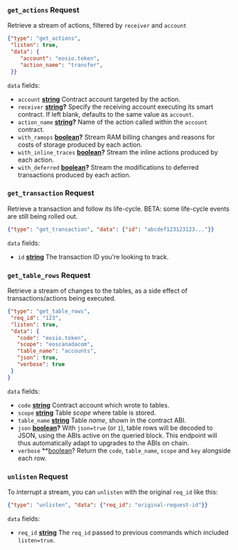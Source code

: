### `get_actions` Request

Retrieve a stream of actions, filtered by `receiver` and `account`

```json
{"type": "get_actions",
 "listen": true,
 "data": {
    "account": "eosio.token",
    "action_name": "transfer",
 }}
```

`data` fields:

  * `account` **[string](https://developer.mozilla.org/docs/Web/JavaScript/Reference/Global_Objects/String)** Contract account targeted by the action.
  * `receiver` **[string](https://developer.mozilla.org/docs/Web/JavaScript/Reference/Global_Objects/String)?** Specify the receiving account executing its smart contract. If left blank, defaults to the same value as `account`.
  * `action_name` **[string](https://developer.mozilla.org/docs/Web/JavaScript/Reference/Global_Objects/String)?** Name of the action called within the `account` contract.
  * `with_ramops` **[boolean](https://developer.mozilla.org/docs/Web/JavaScript/Reference/Global_Objects/Boolean)?** Stream RAM billing changes and reasons for costs of storage produced by each action.
  * `with_inline_traces` **[boolean](https://developer.mozilla.org/docs/Web/JavaScript/Reference/Global_Objects/Boolean)?** Stream the inline actions produced by each action.
  * `with_deferred` **[boolean](https://developer.mozilla.org/docs/Web/JavaScript/Reference/Global_Objects/Boolean)?** Stream the modifications to deferred transactions produced by each action.


### `get_transaction` Request

Retrieve a transaction and follow its life-cycle. BETA: some life-cycle events are still being rolled out.

```json
{"type": "get_transaction", "data": {"id": "abcdef123123123..."}}
```

`data` fields:

  * `id` **[string](https://developer.mozilla.org/docs/Web/JavaScript/Reference/Global_Objects/String)** The transaction ID you're looking to track.


### `get_table_rows` Request

Retrieve a stream of changes to the tables, as a side effect of
transactions/actions being executed.

```json
{"type": "get_table_rows",
 "req_id": "123",
 "listen": true,
 "data": {
   "code": "eosio.token",
   "scope": "eoscanadacom",
   "table_name": "accounts",
   "json": true,
   "verbose": true
 }
}
```

`data` fields:

  * `code`  **[string](https://developer.mozilla.org/docs/Web/JavaScript/Reference/Global_Objects/String)** Contract account which wrote to tables.
  * `scope`  **[string](https://developer.mozilla.org/docs/Web/JavaScript/Reference/Global_Objects/String)**  Table _scope_ where table is stored.
  * `table_name`  **[string](https://developer.mozilla.org/docs/Web/JavaScript/Reference/Global_Objects/String)**  Table _name_, shown in the contract ABI.
  * `json` **[boolean](https://developer.mozilla.org/docs/Web/JavaScript/Reference/Global_Objects/Boolean)?** With `json=true` (or `1`), table rows will be decoded to JSON, using the ABIs active on the queried block. This endpoint will thus automatically adapt to upgrades to the ABIs on chain.
  * `verbose` **[boolean](https://developer.mozilla.org/docs/Web/JavaScript/Reference/Global_Objects/Boolean)? Return the `code`, `table_name`, `scope` and `key` alongside each row.


### `unlisten` Request

To interrupt a stream, you can `unlisten` with the original `req_id` like this:

```json
{"type": "unlisten", "data": {"req_id": "original-request-id"}}
```

`data` fields:

  * `req_id` **[string](https://developer.mozilla.org/docs/Web/JavaScript/Reference/Global_Objects/String)** The `req_id` passed to previous commands which included `listen=true`.
